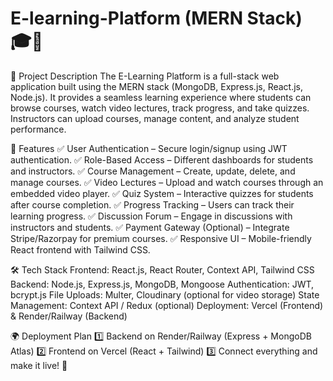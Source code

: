 # E-learning-Platform (MERN Stack) 🎓🚀
📌 Project Description
The E-Learning Platform is a full-stack web application built using the MERN stack (MongoDB, Express.js, React.js, Node.js). It provides a seamless learning experience where students can browse courses, watch video lectures, track progress, and take quizzes. Instructors can upload courses, manage content, and analyze student performance.

🔹 Features
✅ User Authentication – Secure login/signup using JWT authentication.
✅ Role-Based Access – Different dashboards for students and instructors.
✅ Course Management – Create, update, delete, and manage courses.
✅ Video Lectures – Upload and watch courses through an embedded video player.
✅ Quiz System – Interactive quizzes for students after course completion.
✅ Progress Tracking – Users can track their learning progress.
✅ Discussion Forum – Engage in discussions with instructors and students.
✅ Payment Gateway (Optional) – Integrate Stripe/Razorpay for premium courses.
✅ Responsive UI – Mobile-friendly React frontend with Tailwind CSS.

🛠️ Tech Stack
Frontend: React.js, React Router, Context API, Tailwind CSS
Backend: Node.js, Express.js, MongoDB, Mongoose
Authentication: JWT, bcrypt.js
File Uploads: Multer, Cloudinary (optional for video storage)
State Management: Context API / Redux (optional)
Deployment: Vercel (Frontend) & Render/Railway (Backend)

🌍 Deployment Plan
1️⃣ Backend on Render/Railway (Express + MongoDB Atlas)
2️⃣ Frontend on Vercel (React + Tailwind)
3️⃣ Connect everything and make it live! 🎉
